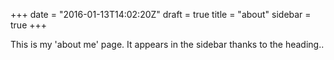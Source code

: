 +++
date = "2016-01-13T14:02:20Z"
draft = true
title = "about"
sidebar = true
+++

This is my 'about me' page.  It appears in the sidebar thanks to the
heading..


